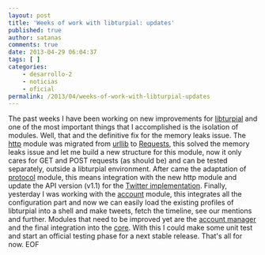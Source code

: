 ```yaml
---
layout: post
title: 'Weeks of work with libturpial: updates'
published: true
author: satanas
comments: true
date: 2013-04-29 06:04:37
tags: [ ]
categories:
    - desarrollo-2
    - noticias
    - oficial
permalink: /2013/04/weeks-of-work-with-libturpial-updates
---
```

The past weeks I have been working on new improvements for [libturpial][1] and one of the most important things that I accomplished is the isolation of modules. Well, that and the definitive fix for the memory leaks issue. The [http][2] module was migrated from [urllib][3] to [Requests][4], this solved the memory leaks issue and let me build a new structure for this module, now it only cares for GET and POST requests (as should be) and can be tested separately, outside a libturpial environment. After came the adaptation of [protocol][5] module, this means integration with the new http module and update the API version (v1.1) for the [Twitter implementation][6]. Finally, yesterday I was working with the [account][7] module, this integrates all the configuration part and now we can easily load the existing profiles of libturpial into a shell and make tweets, fetch the timeline, see our mentions and further. Modules that need to be improved yet are the [account manager][8] and the final integration into the [core][9]. With this I could make some unit test and start an official testing phase for a next stable release. That's all for now. EOF

 [1]: https://github.com/satanas/libturpial
 [2]: https://github.com/satanas/libturpial/blob/7bf609bc2ad104418bebe575c17f00f94a845437/libturpial/lib/http.py
 [3]: http://docs.python.org/2/library/urllib.html
 [4]: http://docs.python-requests.org/en/latest/
 [5]: https://github.com/satanas/libturpial/blob/7bf609bc2ad104418bebe575c17f00f94a845437/libturpial/lib/interfaces/protocol.py
 [6]: https://github.com/satanas/libturpial/blob/7bf609bc2ad104418bebe575c17f00f94a845437/libturpial/lib/protocols/twitter/twitter.py
 [7]: https://github.com/satanas/libturpial/blob/7bf609bc2ad104418bebe575c17f00f94a845437/libturpial/api/models/account.py
 [8]: https://github.com/satanas/libturpial/blob/7bf609bc2ad104418bebe575c17f00f94a845437/libturpial/api/managers/accountmanager.py
 [9]: https://github.com/satanas/libturpial/blob/7bf609bc2ad104418bebe575c17f00f94a845437/libturpial/api/core.py